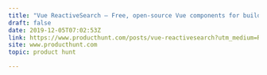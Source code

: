 ```yaml
---
title: "Vue ReactiveSearch — Free, open-source Vue components for building search UIs"
draft: false
date: 2019-12-05T07:02:53Z
link: https://www.producthunt.com/posts/vue-reactivesearch?utm_medium=RSS&utm_source=hune
site: www.producthunt.com
topic: product hunt  

---
```

